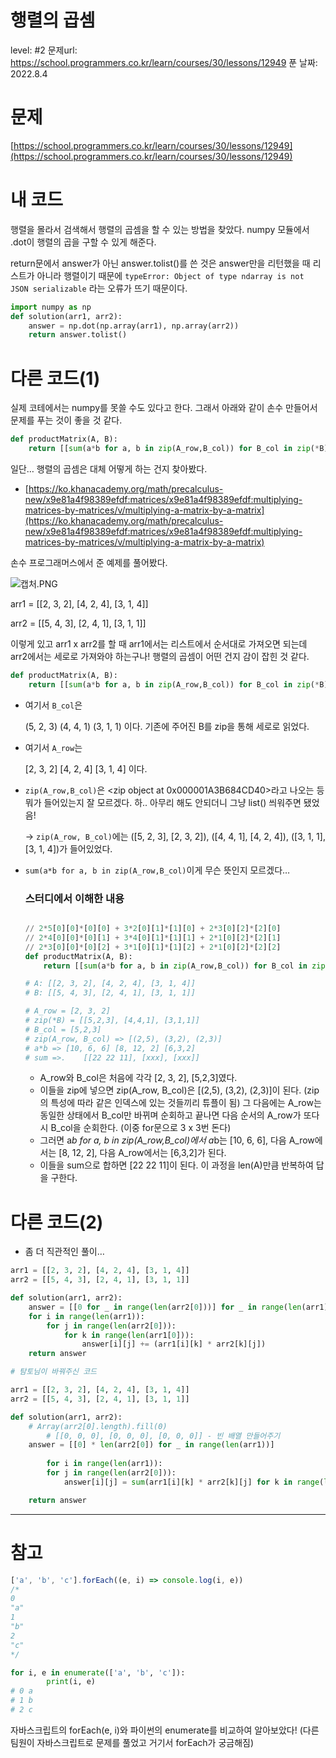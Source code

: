 # 행렬의 곱셈

level: #2
문제url: https://school.programmers.co.kr/learn/courses/30/lessons/12949
푼 날짜: 2022.8.4

# 문제

[https://school.programmers.co.kr/learn/courses/30/lessons/12949](https://school.programmers.co.kr/learn/courses/30/lessons/12949)

# 내 코드

행렬을 몰라서 검색해서 행렬의 곱셈을 할 수 있는 방법을 찾았다. numpy 모듈에서 .dot이 행렬의 곱을 구할 수 있게 해준다. 

return문에서 answer가 아닌 answer.tolist()를 쓴 것은 answer만을 리턴했을 때 리스트가 아니라 행렬이기 때문에 `typeError: Object of type ndarray is not JSON serializable` 라는 오류가 뜨기 때문이다. 

```python
import numpy as np
def solution(arr1, arr2):
    answer = np.dot(np.array(arr1), np.array(arr2))
    return answer.tolist()
```

# 다른 코드(1)

실제 코테에서는 numpy를 못쓸 수도 있다고 한다. 그래서 아래와 같이 손수 만들어서 문제를 푸는 것이 좋을 것 같다. 

```python
def productMatrix(A, B):
    return [[sum(a*b for a, b in zip(A_row,B_col)) for B_col in zip(*B)] for A_row in A]
```

일단… 행렬의 곱셈은 대체 어떻게 하는 건지 찾아봤다.

- [https://ko.khanacademy.org/math/precalculus-new/x9e81a4f98389efdf:matrices/x9e81a4f98389efdf:multiplying-matrices-by-matrices/v/multiplying-a-matrix-by-a-matrix](https://ko.khanacademy.org/math/precalculus-new/x9e81a4f98389efdf:matrices/x9e81a4f98389efdf:multiplying-matrices-by-matrices/v/multiplying-a-matrix-by-a-matrix)

손수 프로그래머스에서 준 예제를 풀어봤다. 

![캡처.PNG](%E1%84%92%E1%85%A2%E1%86%BC%E1%84%85%E1%85%A7%E1%86%AF%E1%84%8B%E1%85%B4%20%E1%84%80%E1%85%A9%E1%86%B8%E1%84%89%E1%85%A6%E1%86%B7%201a574cadd97d4dcda4e8a5a62001f91b/%25EC%25BA%25A1%25EC%25B2%2598.png)

arr1 = [[2, 3, 2], [4, 2, 4], [3, 1, 4]]

arr2  = [[5, 4, 3], [2, 4, 1], [3, 1, 1]]

이렇게 있고 arr1 x arr2를 할 때 arr1에서는 리스트에서 순서대로 가져오면 되는데 arr2에서는 세로로 가져와야 하는구나! 행렬의 곱셈이 어떤 건지 감이 잡힌 것 같다.

```python
def productMatrix(A, B):
    return [[sum(a*b for a, b in zip(A_row,B_col)) for B_col in zip(*B)] for A_row in A]
```

- 여기서 `B_col`은
    
    (5, 2, 3)
    (4, 4, 1)
    (3, 1, 1) 이다. 기존에 주어진 B를 zip을 통해 세로로 읽었다. 
    
- 여기서 `A_row`는
    
    [2, 3, 2]
    [4, 2, 4]
    [3, 1, 4] 이다. 
    
- `zip(A_row,B_col)`은 <zip object at 0x000001A3B684CD40>라고 나오는 등 뭐가 들어있는지 잘 모르겠다. 하.. 아무리 해도 안되더니 그냥 list() 씌워주면 됐었음!
    
    → `zip(A_row, B_col)`에는 ([5, 2, 3], [2, 3, 2]), ([4, 4, 1], [4, 2, 4]), ([3, 1, 1], [3, 1, 4])가 들어있었다. 
    
- `sum(a*b for a, b in zip(A_row,B_col)`이게 무슨 뜻인지 모르겠다…
    
    ### 스터디에서 이해한 내용
    
    ```python
    
    // 2*5[0][0]*[0][0] + 3*2[0][1]*[1][0] + 2*3[0][2]*[2][0]
    // 2*4[0][0]*[0][1] + 3*4[0][1]*[1][1] + 2*1[0][2]*[2][1]
    // 2*3[0][0]*[0][2] + 3*1[0][1]*[1][2] + 2*1[0][2]*[2][2]
    def productMatrix(A, B):
        return [[sum(a*b for a, b in zip(A_row,B_col)) for B_col in zip(*B)] for A_row in A]
    
    # A: [[2, 3, 2], [4, 2, 4], [3, 1, 4]]
    # B: [[5, 4, 3], [2, 4, 1], [3, 1, 1]]
    
    # A_row = [2, 3, 2] 
    # zip(*B) = [[5,2,3], [4,4,1], [3,1,1]]
    # B_col = [5,2,3]
    # zip(A_row, B_col) => [(2,5), (3,2), (2,3)]
    # a*b => [10, 6, 6] [8, 12, 2] [6,3,2]
    # sum =>.    [[22 22 11], [xxx], [xxx]]
    ```
    
    - A_row와 B_col은 처음에 각각 [2, 3, 2], [5,2,3]였다.
    - 이들을 zip에 넣으면 zip(A_row, B_col)은 [(2,5), (3,2), (2,3)]이 된다. (zip의 특성에 따라 같은 인덱스에 있는 것들끼리 튜플이 됨) 그 다음에는 A_row는 동일한 상태에서 B_col만 바뀌며 순회하고 끝나면 다음 순서의 A_row가 또다시 B_col을 순회한다. (이중 for문으로 3 x 3번 돈다)
    - 그러면 a*b for a, b in zip(A_row,B_col)에서 a*b는 [10, 6, 6], 다음 A_row에서는 [8, 12, 2], 다음 A_row에서는 [6,3,2]가 된다.
    - 이들을 sum으로 합하면 [22 22 11]이 된다. 이 과정을 len(A)만큼 반복하여 답을 구한다.

# 다른 코드(2)

- 좀 더 직관적인 풀이…

```python
arr1 = [[2, 3, 2], [4, 2, 4], [3, 1, 4]]
arr2 = [[5, 4, 3], [2, 4, 1], [3, 1, 1]]

def solution(arr1, arr2):
    answer = [[0 for _ in range(len(arr2[0]))] for _ in range(len(arr1))] # [[0, 0, 0], [0, 0, 0], [0, 0, 0]]
    for i in range(len(arr1)):
        for j in range(len(arr2[0])):
            for k in range(len(arr1[0])):
                answer[i][j] += (arr1[i][k] * arr2[k][j])
    return answer
```

```python
# 탐토님이 바꿔주신 코드

arr1 = [[2, 3, 2], [4, 2, 4], [3, 1, 4]]
arr2 = [[5, 4, 3], [2, 4, 1], [3, 1, 1]]

def solution(arr1, arr2):
    # Array(arr2[0].length).fill(0)
		# [[0, 0, 0], [0, 0, 0], [0, 0, 0]] - 빈 배열 만들어주기
    answer = [[0] * len(arr2[0]) for _ in range(len(arr1))]
    
		for i in range(len(arr1)):
        for j in range(len(arr2[0])):
            answer[i][j] = sum(arr1[i][k] * arr2[k][j] for k in range(len(arr1[0]))):

    return answer
```

---

# 참고

```jsx
['a', 'b', 'c'].forEach((e, i) => console.log(i, e))
/*
0
"a"
1
"b"
2
"c"
*/
```

```python
for i, e in enumerate(['a', 'b', 'c']):
		print(i, e)
# 0 a
# 1 b
# 2 c
```

자바스크립트의 forEach(e, i)와 파이썬의 enumerate를 비교하여 알아보았다! (다른 팀원이 자바스크립트로 문제를 풀었고 거기서 forEach가 궁금해짐)